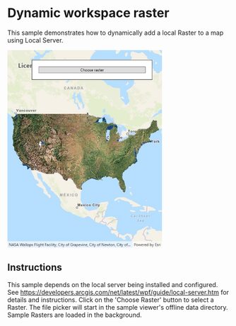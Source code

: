 # Dynamic workspace raster

This sample demonstrates how to dynamically add a local Raster to a map using Local Server.

<img src="DynamicWorkspaceRaster.jpg" width="350"/>

## Instructions

This sample depends on the local server being installed and configured. See https://developers.arcgis.com/net/latest/wpf/guide/local-server.htm for details and instructions.
Click on the 'Choose Raster' button to select a Raster. The file picker will start in the sample viewer's offline data directory. Sample Rasters are loaded in the background. 
